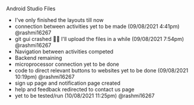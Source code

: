 Android Studio Files

- I've only finished the layouts till now
- connection between activities yet to be made (09/08/2021 4:41pm) @rashmi16267
- git gui crashed 🤦‍♀️ I'll upload the files in a while (09/08/2021 7:54pm) @rashmi16267
- Navigation between activities competed
- Backend remaining
- microprocessor connection yet to be done
- code to direct relevant buttons to websites yet to be done (09/08/2021 10:19pm) @rashmi16267
- sign up page and notification page created
- help and feedback redirected to contact us page
- yet to be tested/run (10/08/2021 11:25pm) @rashmi16267

